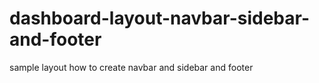 # dashboard-layout-navbar-sidebar-and-footer
sample layout  how to create navbar and sidebar  and footer 
